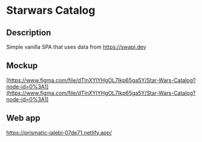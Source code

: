 # Starwars Catalog

## Description
Simple vanilla SPA that uses data from https://swapi.dev

## Mockup
[https://www.figma.com/file/dTlnXYIYHgOL7Ikp65ga5Y/Star-Wars-Catalog?node-id=0%3A1](https://www.figma.com/file/dTlnXYIYHgOL7Ikp65ga5Y/Star-Wars-Catalog?node-id=0%3A1)

## Web app
https://prismatic-jalebi-07de71.netlify.app/
